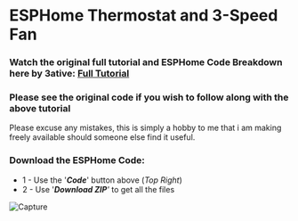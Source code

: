 # ESPHome Thermostat and 3-Speed Fan

### Watch the original full tutorial and ESPHome Code Breakdown here by 3ative: [Full Tutorial](https://youtu.be/ru6N80en3uo)

### Please see the original code if you wish to follow along with the above tutorial

Please excuse any mistakes, this is simply a hobby to me that i am making freely available should someone else find it useful.

### Download the ESPHome Code:
* 1 - Use the '***Code***' button above (_Top Right_)
* 2 - Use '***Download ZIP**'* to get all the files

![Capture](https://user-images.githubusercontent.com/51385971/188827073-031569de-bf1c-4451-bbc8-c2790b6c0be2.JPG)
